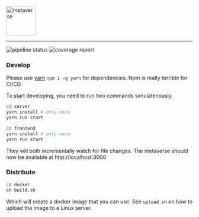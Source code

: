 <img height="80" alt="metaverse" src="https://git.tivolicloud.com/tivolicloud/metaverse/raw/master/logo.png"/>

---

![pipeline status](https://git.tivolicloud.com/tivolicloud/metaverse/badges/master/pipeline.svg)
![coverage report](https://git.tivolicloud.com/tivolicloud/metaverse/badges/master/coverage.svg)

### Develop

Please use [yarn](https://yarnpkg.com) `npm i -g yarn` for dependencies. Npm is really terrible for CI/CD.

To start developing, you need to run two commands simulatenously.

```bash
cd server
yarn install # only once
yarn run start
```

```bash
cd frontend
yarn install # only once
yarn run start
```

They will both incrementally watch for file changes. The metaverse should now be available at http://localhost:3000

### Distribute

```bash
cd docker
sh build.sh
```

Which will create a docker image that you can use. See `upload.sh` on how to upload the image to a Linux server.
